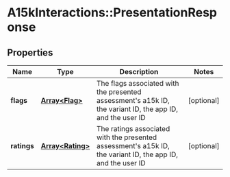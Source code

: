 # A15kInteractions::PresentationResponse

## Properties
Name | Type | Description | Notes
------------ | ------------- | ------------- | -------------
**flags** | [**Array&lt;Flag&gt;**](Flag.md) | The flags associated with the presented assessment&#39;s a15k ID, the variant ID, the app ID, and the user ID | [optional] 
**ratings** | [**Array&lt;Rating&gt;**](Rating.md) | The ratings associated with the presented assessment&#39;s a15k ID, the variant ID, the app ID, and the user ID | [optional] 


